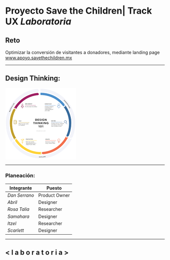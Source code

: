 # Proyecto Save the Children| Track UX _Laboratoria_

## Reto

Optimizar la conversión de visitantes a donadores, mediante landing page www.apoyo.savethechildren.mx




********************************************************************************

## Design Thinking:


 
 ![Design Thinking](assets/images/designThinking.png "Optional title attribute")


********************************************************************************

### Planeación:

Integrante| Puesto |
--- | --- | 
*Dan Serrano* | Product Owner |
*Abril* | Designer|
*Rosa Talia* | Researcher |
*Samahara* | Designer |
*Itzel* | Researcher |
*Scarlett* | Designer |


********************************************************************************


## < l a b o r a t o r i a >
